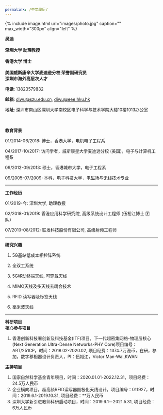 ```yaml
---
permalink: /中文履历/
---
```


{% include image.html url="images/photo.jpg" caption="" max_width="300px" align="left" %}

**吴迪**<br />  
**深圳大学 助理教授**<br />   
**香港大学 博士**<br />  
**美国威斯康辛大学麦迪逊分校 荣誉副研究员**<br />
**深圳市海外高层次人才**<br />

**电话**: 13823579832<br /> 

**邮箱**: diwu@szu.edu.cn, diwu@eee.hku.hk<br /> 
   
**地址**: 深圳市南山区深圳大学南校区电子科学与技术学院大楼10楼1013办公室<br />     
<br /> 


**教育背景**

01/2014-06/2018:  博士，香港大学，电机电子工程系<br />	
	 
04/2017-10/2017:  访问学者，威斯康星大学麦迪逊分校 (美国)，电子与计算机工程系<br /> 
      
09/2012-09/2013:  硕士，香港城市大学，电子工程系<br />  
                  	                                                   
09/2005-07/2009:  本科，电子科技大学，电磁场与无线技术专业<br />

***
**工作经历**  

01/2019-今: 深圳大学,  助理教授<br /> 

02/2018-01/2019: 香港应用科学研究院,  高级系统设计工程师 (伍裕江博士 团队）<br />

07/2010-08/2012: 联发科技股份有限公司,  高级射频工程师<br />

***
**研究兴趣**

1. 5G基站低成本相控阵系统

2. 全双工系统

3. 5G移动终端天线, 可穿戴天线

4. MIMO天线及多天线去耦合技术

5. RFID 读写器及标签天线

6. 毫米波天线<br />

***
**科研项目**<br />
**核心参与项目** <br /> 
1. 香港创新科技署创新及科技基金(ITF)项目，下一代超密集网络-物理层核心(Next Generation Ultra-Dense Networks-PHY Core)项目编号：ART/251CP，时间：2018.02-2020.02, 项目经费：1374.7万港币，在研，参加，数字移相器设计负责人，PI：伍裕江，Victor Man-Wai,KWAN


**主持项目** <br /> 
1. 国家自然科学基金青年项目，时间：2020.01.01-2022.12.31，项目经费：24.5万人民币 <br />
2. 企业横向项目，超高频RFID读写器圆极化天线设计，项目编号：011927，时间：2019.6.1-2019.10.31, 项目经费：**万人民币 <br />
3. 深圳大学新引进教师科研启动项目，时间：2019.6.1－2021.5.31, 项目经费： 6万人民币<br />
